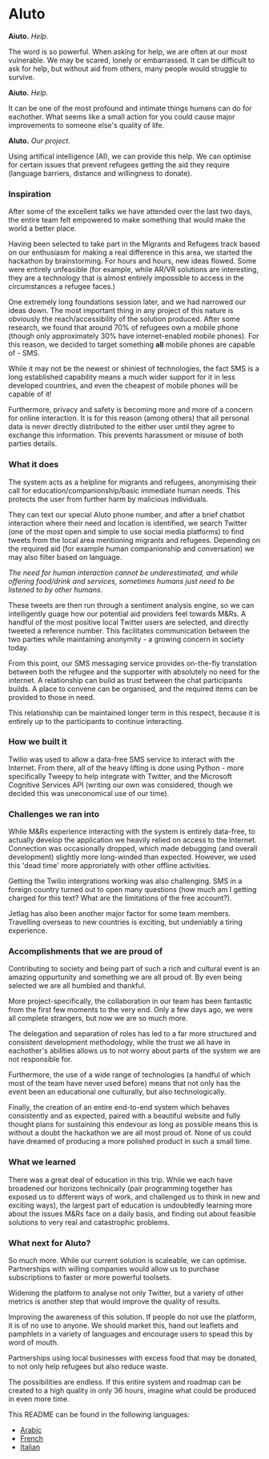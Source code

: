 # AIuto

**Aiuto.** *Help.*

The word is so powerful. When asking for help, we are often at our most vulnerable. We may be scared, lonely or embarrassed. It can be difficult to ask for help, but without aid from others, many people would struggle to survive.

**Aiuto.** *Help.*

It can be one of the most profound and intimate things humans can do for eachother. What seems like a small action for you could cause major improvements to someone else's quality of life.

**AIuto.** *Our project.*

Using artifical intelligence (AI), we can provide this help. We can optimise for certain issues that prevent refugees getting the aid they require (language barriers, distance and willingness to donate).

### Inspiration

After some of the excellent talks we have attended over the last two days, the entire team felt empowered to make something that would make the world a better place.

Having been selected to take part in the Migrants and Refugees track based on our enthusiasm for making a real difference in this area, we started the hackathon by brainstorming. For hours and hours, new ideas flowed. Some were entirely unfeasible (for example, while AR/VR solutions are interesting, they are a technology that is almost entirely impossible to access in the circumstances a refugee faces.)

One extremely long foundations session later, and we had narrowed our ideas down. The most important thing in any project of this nature is obviously the reach/accessibility of the solution produced. After some research, we found that around 70% of refugees own a mobile phone (though only approximately 30% have internet-enabled mobile phones). For this reason, we decided to target something **all** mobile phones are capable of - SMS.

While it may not be the newest or shiniest of technologies, the fact SMS is a long established capability means a much wider support for it in less developed countries, and even the cheapest of mobile phones will be capable of it!

Furthermore, privacy and safety is becoming more and more of a concern for online interaction. It is for this reason (among others) that all personal data is never directly distributed to the either user until they agree to exchange this information. This prevents harassment or misuse of both parties details.

### What it does

The system acts as a helpline for migrants and refugees, anonymising their call for education/companionship/basic immediate human needs. This protects the user from further harm by malicious individuals.

They can text our special AIuto phone number, and after a brief chatbot interaction where their need and location is identified, we search Twitter (one of the most open and simple to use social media platforms) to find tweets from the local area mentioning migrants and refugees. Depending on the required aid (for example human companionship and conversation) we may also filter based on language.

*The need for human interaction cannot be underestimated, and while offering food/drink and services, sometimes humans just need to be listened to by other humans.*

These tweets are then run through a sentiment analysis engine, so we can intelligently guage how our potential aid providers feel towards M&Rs. A handful of the most positive local Twitter users are selected, and directly tweeted a reference number. This facilitates communication between the two parties while maintaining anonymity - a growing concern in society today.

From this point, our SMS messaging service provides on-the-fly translation between both the refugee and the supporter with absolutely no need for the internet. A relationship can build as trust between the chat participants builds. A place to convene can be organised, and the required items can be provided to those in need.

This relationship can be maintained longer term in this respect, because it is entirely up to the participants to continue interacting.

### How we built it

Twilio was used to allow a data-free SMS service to interact with the Internet. From there, all of the heavy lifting is done using Python - more specifically Tweepy to help integrate with Twitter, and the Microsoft Cognitive Services API (writing our own was considered, though we decided this was uneconomical use of our time).

### Challenges we ran into

While M&Rs experience interacting with the system is entirely data-free, to actually develop the application we heavily relied on access to the Internet. Connection was occasionally dropped, which made debugging (and overall development) slightly more long-winded than expected. However, we used this 'dead time' more approriately with other offline activities.

Getting the Twilio intergrations working was also challenging. SMS in a foreign country turned out to open many questions (how much am I getting charged for this text? What are the limitations of the free account?).

Jetlag has also been another major factor for some team members. Travelling overseas to new countries is exciting, but undeniably a tiring experience.

### Accomplishments that we are proud of

Contributing to society and being part of such a rich and cultural event is an amazing oppurtunity and something we are all proud of. By even being selected we are all humbled and thankful.

More project-specifically, the collaboration in our team has been fantastic from the first few moments to the very end. Only a few days ago, we were all complete strangers, but now we are so much more.

The delegation and separation of roles has led to a far more structured and consistent development methodology, while the trust we all have in eachother's abilities allows us to not worry about parts of the system we are not responsible for.

Furthermore, the use of a wide range of technologies (a handful of which most of the team have never used before) means that not only has the event been an educational one culturally, but also technologically.

Finally, the creation of an entire end-to-end system which behaves consistently and as expected, paired with a beautiful website and fully thought plans for sustaining this endevour as long as possible means this is without a doubt the hackathon we are all most proud of. None of us could have dreamed of producing a more polished product in such a small time.

### What we learned

There was a great deal of education in this trip. While we each have broadened our horizons technically (pair programming together has exposed us to different ways of work, and challenged us to think in new and exciting ways), the largest part of education is undoubtedly learning more about the issues M&Rs face on a daily basis, and finding out about feasible solutions to very real and catastrophic problems.

### What next for AIuto?

So much more. While our current solution is scaleable, we can optimise. Partnerships with willing companies would allow us to purchase subscriptions to faster or more powerful toolsets.

Widening the platform to analyse not only Twitter, but a variety of other metrics is another step that would improve the quality of results.

Improving the awareness of this solution. If people do not use the platform, it is of no use to anyone. We should market this, hand out leaflets and pamphlets in a variety of languages and encourage users to spead this by word of mouth.

Partnerships using local businesses with excess food that may be donated, to not only help refugees but also reduce waste.

The possibilities are endless. If this entire system and roadmap can be created to a high quality in only 36 hours, imagine what could be produced in even more time.

This README can be found in the following languages:
* [Arabic](https://pastebin.com/ZRPFcgXL)
* [French](https://pastebin.com/4Rs7T2HJ)
* [Italian](https://pastebin.com/aQwJDSas)
